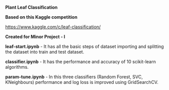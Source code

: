 **Plant Leaf Classification**

**Based on this Kaggle competition** 

https://www.kaggle.com/c/leaf-classification/

**Created for Minor Project - I**

**leaf-start.ipynb** - It has all the basic steps of dataset importing and splitting the dataset into train and test dataset.

**classifier.ipynb** - It has the performance and accuracy of 10 scikit-learn algorithms.

**param-tune.ipynb** - In this three classifiers (Random Forest, SVC, KNeighbours) performance and log loss is improved using GridSearchCV.
